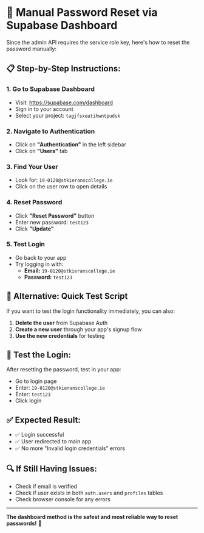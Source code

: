 # 🔐 Manual Password Reset via Supabase Dashboard

Since the admin API requires the service role key, here's how to reset the password manually:

## 📋 **Step-by-Step Instructions:**

### **1. Go to Supabase Dashboard**
- Visit: https://supabase.com/dashboard
- Sign in to your account
- Select your project: `tagjfsxeutihwntpudsk`

### **2. Navigate to Authentication**
- Click on **"Authentication"** in the left sidebar
- Click on **"Users"** tab

### **3. Find Your User**
- Look for: `19-0120@stkieranscollege.ie`
- Click on the user row to open details

### **4. Reset Password**
- Click **"Reset Password"** button
- Enter new password: `test123`
- Click **"Update"**

### **5. Test Login**
- Go back to your app
- Try logging in with:
  - **Email:** `19-0120@stkieranscollege.ie`
  - **Password:** `test123`

## 🚀 **Alternative: Quick Test Script**

If you want to test the login functionality immediately, you can also:

1. **Delete the user** from Supabase Auth
2. **Create a new user** through your app's signup flow
3. **Use the new credentials** for testing

## 📱 **Test the Login:**

After resetting the password, test in your app:
- Go to login page
- Enter: `19-0120@stkieranscollege.ie`
- Enter: `test123`
- Click login

## ✅ **Expected Result:**
- ✅ Login successful
- ✅ User redirected to main app
- ✅ No more "Invalid login credentials" errors

## 🔍 **If Still Having Issues:**
- Check if email is verified
- Check if user exists in both `auth.users` and `profiles` tables
- Check browser console for any errors

---

**The dashboard method is the safest and most reliable way to reset passwords!** 🎯
